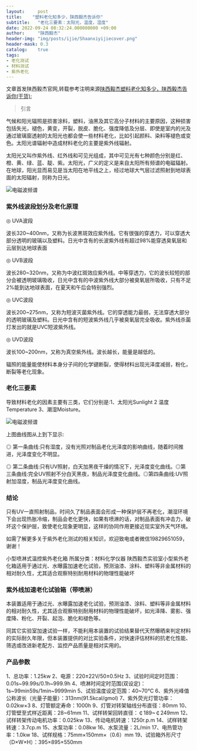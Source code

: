 ```yaml
---
layout:     post
title:    "塑料老化知多少，陕西毅杰告诉你"
subtitle:   "老化三要素：太阳光，温度，湿度"
date: 2022-09-24 08:32:24.000000000 +09:00
author:     "陕西毅杰"
header-img: "img/posts/ijie/Shaanxiyijiecover.png"
header-mask: 0.3
catalog:    true
tags:
- 老化测试
- 材料测试
- 紫外老化
---
```


文章首发陕西毅杰官网,转载参考注明来源[陕西毅杰塑料老化知多少，陕西毅杰告诉你(干货)](http://www.shaanxiyijie.com/data-4-3-64.html);

> 引言

气候和阳光辐照是损害涂料，塑料，油黑及其它高分子材料的主要原因，这种损害包括失光，褪色，黄变，开裂，脱皮、脆化、强度降低及分层、即使是室内的光及通过玻璃窗透射的太阳光也都会使一些材料老化，比如引起颜料、染料等褪色或变色。太阳光谱辐射中造成材料老化的主要是紫外线辐射。

太阳光又叫作紫外线、红外线和可见光组成，其中可见光有七种颜色分别是红、橙、黄、绿、蓝、靛、紫。太阳光，广义的定义是来自太阳所有频谱的电磁辐射。在地球，阳光显而易见是当太阳在地平线之上，经过地球大气层过滤照射到地球表面的太阳辐射，则称为日光。

![电磁波频谱](https://yizibi.github.io/img/posts/ijie/Shaanxiyijiediancibo.png)

### 紫外线波段划分及老化原理

◎ UVA波段

波长320~400nm，又称为长波黑斑效应紫外线。它有很强的穿透力，可以穿透大部分透明的玻璃以及塑料。日光中含有的长波紫外线有超过98%能穿透臭氧层和云层到达地球表面

◎ UVB波段

波长280~320nm，又称为中波红斑效应紫外线。中等穿透力，它的波长较短的部分会被透明玻璃吸收，日光中含有的中波紫外线大部分被臭氧层所吸收，只有不足2%能到达地球表面，在夏天和午后会特别强烈。

◎ UVC波段

波长200~275nm，又称为短波灭菌紫外线。它的穿透能力最弱，无法穿透大部分的透明玻璃及塑料。日光中含有的短波紫外线几乎被臭氧层完全吸收。紫外线杀菌灯发出的就是UVC短波紫外线。

◎ UVD波段

波长100~200nm，又称为真空紫外线。波长越长，能量是越低的。

辐照的能量能使材料本身分子间的化学键断裂，使得材料出现光泽度减弱，粉化，断裂等老化现象。

### 老化三要素

导致材料老化的因素主要有三类，它们分别是:1、太阳光Sunlight 2 温度Temperature 3、潮湿Moisture。

![电磁波频谱](https://yizibi.github.io/img/posts/ijie/Shaanxiyijielaohua.png)

上图曲线图从上到下显示:

◎ 第一条曲线:只有湿度，没有光照对制品老化光泽度的影响曲线，随着时间推进，光泽度变化不明显。

◎ 第二条曲线:只有UV照射，白天加黑夜干燥的情况下，光泽度变化曲线。◎第三条曲线:完全UV照射不分白天黑夜，制品光泽度变化曲线。◎第四条曲线:UV照射加湿度，制品光泽度变化曲线。

### 结论

只有UV一直照射制品，时间久了制品表面会形成一种保护层不再老化，潮湿环境下会出现热胀冷缩，制品会老化更快，如果有喷淋的话，对制品表面有冲击力，破坏这个保护层，致使老化现象更明显，这样的协同作用更接近现实室外天气环境。


如需了解更多关于紫外老化测试的相关知识，欢迎致电或者微信19829651059，谢谢！


小型喷淋式温控紫外老化箱
所属分类：材料化学仪器
陕西毅杰实验室小型紫外老化箱适用于通过光、水曝露加速老化试验，预测油漆、涂料、塑料等非金属材料的相对耐久性，尤其适合观察特别耐用材料的物理性能破坏


### 紫外线加速老化试验箱（带喷淋）

本装置适用于通过光、水曝露加速老化试验，预测油漆、涂料、塑料等非金属材料的相对耐久性，尤其适合观察特别耐用材料的物理性能破坏，如光泽降、雾影、强度降、粉化、开裂、起泡、脆化和褪色等。

同其它实验室加速试验一样，不能利用本装置的试验结果替代天然曝晒来判定材料的实际耐久年限，但本装置提供的对比实验条件，对快速评估材料的抗老化性能、筛选或改进新老配方、监控产品质量是相对实用的。

### 产品参数

1、总功率：1.25kw
2、电源：220±22V/50±0.5Hz
3、试验时间定时范围：0.01s~99.99s/0.1h~999.9h
4、喷淋时间定时范围(双设定)：1s~99min59s/1min~9999min
5、试验温度设定范围：40~70℃
6、紫外光峰值公称波长（光量子能量）：313nm(91.5kcal/gmol)
7、紫外荧光灯管功率：0.02kw×3
8、灯管额定寿命：1000h
9、灯管对转架轴线分布直径：80mm
10、灯管壁至式样近距离：28~61mm
11、试样转架回转直径：￠189~￠249mm
12、试样转架传动电机功率：0.025kw
13、传动电机转速：1250r.p.m
14、试样转架转速：3.7cp.m
15、水泵功率：0.08kw
16、水泵流量：2L/min 
17、电热管功率：1.0kw
18、试样规格：75mm×150mm×（0.6）mm
19、试验箱外形尺寸（D×W×H）：395×895×550mm
